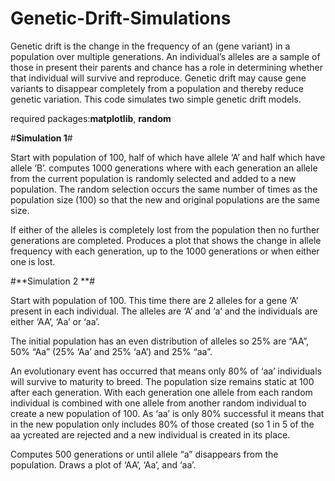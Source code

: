 # Genetic-Drift-Simulations
Genetic drift is the change in the frequency of an (gene variant) in a population over multiple generations. An individual’s alleles are a sample of those in present their parents and chance has a role in determining whether that individual will survive and reproduce. Genetic drift may cause gene variants to disappear completely from a population and thereby reduce genetic variation. This code simulates two simple genetic drift models. 


required packages:**matplotlib**, **random**


#**Simulation 1**#

Start with population of 100, half of which have allele ‘A’ and half which have allele ‘B’.
computes 1000 generations where with each generation an allele from the current population is randomly selected and added to a new population.
The random selection occurs the same number of times as the population size (100) so that the new and original populations are the same size.

If either of the alleles is completely lost from the population then no further generations are completed.
Produces a plot that shows the change in allele frequency with each generation, up to the 1000 generations or when either one is lost.



#**Simulation 2 **#

Start with population of 100.
This time there are 2 alleles for a gene ‘A’ present in each individual. The
alleles are ‘A’ and ‘a’ and the individuals are either ‘AA’, ‘Aa’ or ‘aa’.

The initial population has an even distribution of alleles so 25% are “AA”, 50% “Aa” (25%
‘Aa’ and 25% ‘aA’) and 25% “aa”.

An evolutionary event has occurred that means only 80% of ‘aa’ individuals will survive to
maturity to breed.
The population size remains static at 100 after each generation.
With each generation one allele from each random individual is combined with one
allele from another random individual to create a new population of 100. As ‘aa’ is only 80%
successful it means that in the new population only includes 80% of those created (so 1 in 5 of the aa ycreated are rejected and a new individual is created in its place.

Computes 500 generations or until allele “a” disappears from the population.
Draws a plot of ‘AA’, ‘Aa’, and ‘aa’. 
